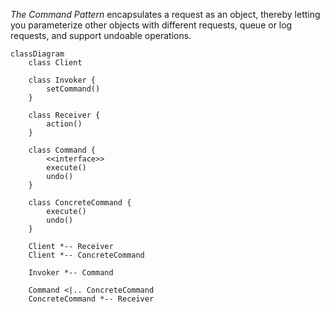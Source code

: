 *The Command Pattern* encapsulates a request as an object, thereby letting you parameterize other objects with different
requests, queue or log requests, and support undoable operations.

```mermaid
classDiagram
    class Client

    class Invoker {
        setCommand()
    }

    class Receiver {
        action()
    }

    class Command {
        <<interface>>
        execute()
        undo()
    }

    class ConcreteCommand {
        execute()
        undo()
    }

    Client *-- Receiver
    Client *-- ConcreteCommand

    Invoker *-- Command

    Command <|.. ConcreteCommand
    ConcreteCommand *-- Receiver
```

